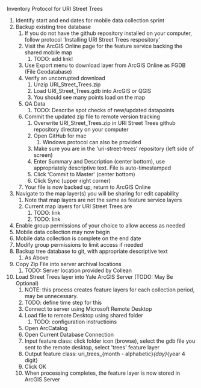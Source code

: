 Inventory Protocol for URI Street Trees

1. Identify start and end dates for mobile data collection sprint
1. Backup existing tree database
	1. If you do not have the github repository installed on your computer, follow protocol 'Installing URI Street Trees respository'
	1. Visit the ArcGIS Online page for the feature service backing the shared mobile map
		1. TODO: add link!
	1. Use Export menu to download layer from ArcGIS Online as FGDB (File Geodatabase)
	1. Verify an uncorrupted download
		1. Unzip URI_Street_Trees.zip
		1. Load URI_Street_Trees.gdb into ArcGIS or QGIS
		1. You should see many points load on the map
	1. QA Data
		1. TODO: Describe spot checks of new/updated datapoints
	1. Commit the updated zip file to remote version tracking
		1. Overwrite URI_Street_Trees.zip in URI Street Trees github repository directory on your computer
		1. Open GitHub for mac
			1. Windows protocol can also be provided
		1. Make sure you are in the 'uri-street-trees' repository (left side of screen)
		1. Enter Summary and Description (center bottom), use appropriately descriptive text.  File is auto-timestamped
		1. Click 'Commit to Master' (center bottom)
		1. Click Sync (upper right corner)
	1. Your file is now backed up, return to ArcGIS Online
1. Navigate to the map layer(s) you will be sharing for edit capability
	1. Note that map layers are not the same as feature service layers
	1. Current map layers for URI Street Trees are
		1.  TODO: link
		1.	TODO: link
1. Enable group permissions of your choice to allow access as needed
1. Mobile data collection may now begin
1. Mobile data collection is complete on the end date
1. Modify group permissions to limit access if needed 
1. Backup tree database to git, with appropriate descriptive text
	1. As Above
1. Copy Zip File into server archival locations
	1. TODO: Server location provided by Collean
1. Load Street Trees layer into Yale ArcGIS Server (TODO: May Be Optional)
	1. NOTE: this process creates feature layers for each collection period, may be unnecessary.
	1. TODO: define time step for this
	1. Connect to server using Microsoft Remote Desktop
	1. Load file to remote Desktop using shared folder
		1. TODO: configuration instructioins
	1. Open ArcCatalog
	1. Open Current Database Connection
	1. Input feature class: click folder icon (browse), select the gdb file you sent to the remote desktop, select 'trees' feature layer
	1. Output feature class: uri_trees_{month - alphabetic}_{day}_{year 4 digit}
	1. Click OK
	1. When processing completes, the feature layer is now stored in ArcGIS Server




